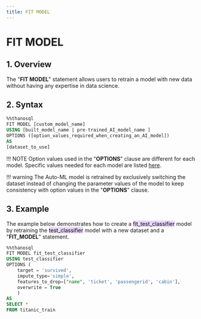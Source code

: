 ```yaml
---
title: FIT MODEL
---
```


# __FIT MODEL__

## __1. Overview__

The "__FIT MODEL__" statement allows users to retrain a model with new data without having any expertise in data science.

## __2. Syntax__

```sql
%%thanosql
FIT MODEL [custom_model_name]
USING [built_model_name | pre-trained_AI_model_name ]
OPTIONS ([option_values_required_when_creating_an_AI_model])
AS
[dataset_to_use]
```

!!! NOTE
    Option values used in the "__OPTIONS__" clause are different for each model. Specific values needed for each model are listed [here](/en/how-to_guides/OPTIONS/). 

!!! warning
    The Auto-ML model is retrained by exclusively switching the dataset instead of changing the parameter values of the model to keep consistency with option values in the "__OPTIONS__" clause.
## __3. Example__
The example below demonstrates how to create a <mark style="background-color:#E9D7FD ">fit_test_classifier</mark> model by retraining the <mark style="background-color:#E9D7FD ">test_classifier</mark> model with a new dataset and a "__FIT_MODEL__" statement. 

```sql
%%thanosql
FIT MODEL fit_test_classifier
USING test_classifier
OPTIONS (
    target = 'survived',
    impute_type='simple',
    features_to_drop=["name", 'ticket', 'passengerid', 'cabin'],
    overwrite = True
    )
AS
SELECT *
FROM titanic_train
```
